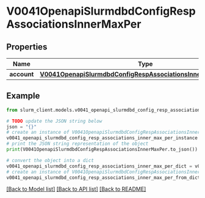 # V0041OpenapiSlurmdbdConfigRespAssociationsInnerMaxPer


## Properties

Name | Type | Description | Notes
------------ | ------------- | ------------- | -------------
**account** | [**V0041OpenapiSlurmdbdConfigRespAssociationsInnerMaxPerAccount**](V0041OpenapiSlurmdbdConfigRespAssociationsInnerMaxPerAccount.md) |  | [optional] 

## Example

```python
from slurm_client.models.v0041_openapi_slurmdbd_config_resp_associations_inner_max_per import V0041OpenapiSlurmdbdConfigRespAssociationsInnerMaxPer

# TODO update the JSON string below
json = "{}"
# create an instance of V0041OpenapiSlurmdbdConfigRespAssociationsInnerMaxPer from a JSON string
v0041_openapi_slurmdbd_config_resp_associations_inner_max_per_instance = V0041OpenapiSlurmdbdConfigRespAssociationsInnerMaxPer.from_json(json)
# print the JSON string representation of the object
print(V0041OpenapiSlurmdbdConfigRespAssociationsInnerMaxPer.to_json())

# convert the object into a dict
v0041_openapi_slurmdbd_config_resp_associations_inner_max_per_dict = v0041_openapi_slurmdbd_config_resp_associations_inner_max_per_instance.to_dict()
# create an instance of V0041OpenapiSlurmdbdConfigRespAssociationsInnerMaxPer from a dict
v0041_openapi_slurmdbd_config_resp_associations_inner_max_per_from_dict = V0041OpenapiSlurmdbdConfigRespAssociationsInnerMaxPer.from_dict(v0041_openapi_slurmdbd_config_resp_associations_inner_max_per_dict)
```
[[Back to Model list]](../README.md#documentation-for-models) [[Back to API list]](../README.md#documentation-for-api-endpoints) [[Back to README]](../README.md)


